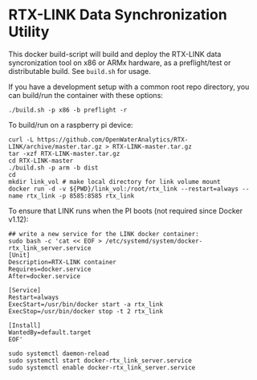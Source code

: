 # RTX-LINK Data Synchronization Utility

This docker build-script will build and deploy the RTX-LINK data syncronization tool on x86 or ARMx hardware, as a preflight/test or distributable build. 
See `build.sh` for usage.

If you have a development setup with a common root repo directory, you can build/run the container with these options:
```
./build.sh -p x86 -b preflight -r
```

To build/run on a raspberry pi device:

```
curl -L https://github.com/OpenWaterAnalytics/RTX-LINK/archive/master.tar.gz > RTX-LINK-master.tar.gz
tar -xzf RTX-LINK-master.tar.gz
cd RTX-LINK-master
./build.sh -p arm -b dist
cd 
mkdir link_vol # make local directory for link volume mount
docker run -d -v ${PWD}/link_vol:/root/rtx_link --restart=always --name rtx_link -p 8585:8585 rtx_link
```

To ensure that LINK runs when the PI boots (not required since Docker v1.12):

```
## write a new service for the LINK docker container:
sudo bash -c 'cat << EOF > /etc/systemd/system/docker-rtx_link_server.service
[Unit]
Description=RTX-LINK container
Requires=docker.service
After=docker.service

[Service]
Restart=always
ExecStart=/usr/bin/docker start -a rtx_link
ExecStop=/usr/bin/docker stop -t 2 rtx_link

[Install]
WantedBy=default.target
EOF'

sudo systemctl daemon-reload
sudo systemctl start docker-rtx_link_server.service
sudo systemctl enable docker-rtx_link_server.service


```
